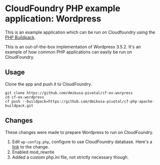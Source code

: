 CloudFoundry PHP example application:  Wordpress
================================================

This is an example application which can be run on Cloudfoundry using the [PHP Buildpack](https://github.com/dmikusa-pivotal/cf-php-apache-buildpack.git).

This is an out-of-the-box implementation of Wordpress 3.5.2.  It's an example of how common PHP applications can easily be run on CloudFoundry.

Usage
-----

Clone the app and push it to CloudFoundry.

```
git clone https://github.com/dmikusa-pivotal/cf-ex-worpress
cd cf-ex-wordpress
cf push --buildpack=https://github.com/dmikusa-pivotal/cf-php-apache-buildpack.git
```

Changes
-------

These changes were made to prepare Wordpress to run on CloudFoundry.

1. Edit ```wp-config.php```, configure to use CloudFoundry database.  Here's a [link]() to the change.
2. Enabled mod_rewrite
3. Added a custom php.ini file, not strictly necessary though.

